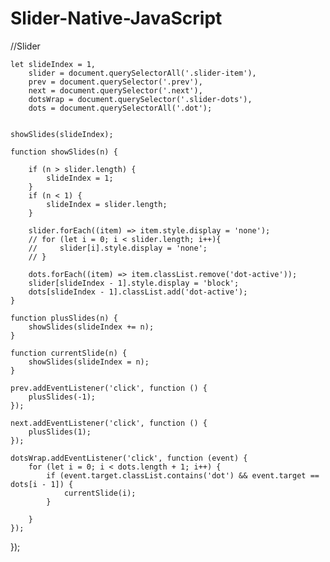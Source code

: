 # Slider-Native-JavaScript

//Slider

    let slideIndex = 1,
        slider = document.querySelectorAll('.slider-item'),
        prev = document.querySelector('.prev'),
        next = document.querySelector('.next'),
        dotsWrap = document.querySelector('.slider-dots'),
        dots = document.querySelectorAll('.dot');
    
    
    showSlides(slideIndex);

    function showSlides(n) {

        if (n > slider.length) {
            slideIndex = 1;
        }
        if (n < 1) {
            slideIndex = slider.length;
        }

        slider.forEach((item) => item.style.display = 'none');
        // for (let i = 0; i < slider.length; i++){
        //     slider[i].style.display = 'none';
        // }

        dots.forEach((item) => item.classList.remove('dot-active'));
        slider[slideIndex - 1].style.display = 'block';
        dots[slideIndex - 1].classList.add('dot-active');
    }

    function plusSlides(n) {
        showSlides(slideIndex += n);
    }

    function currentSlide(n) {
        showSlides(slideIndex = n);
    }

    prev.addEventListener('click', function () {
        plusSlides(-1);
    });

    next.addEventListener('click', function () {
        plusSlides(1);
    });

    dotsWrap.addEventListener('click', function (event) {
        for (let i = 0; i < dots.length + 1; i++) {
            if (event.target.classList.contains('dot') && event.target == dots[i - 1]) {
                currentSlide(i);
            }

        }
    });

});

